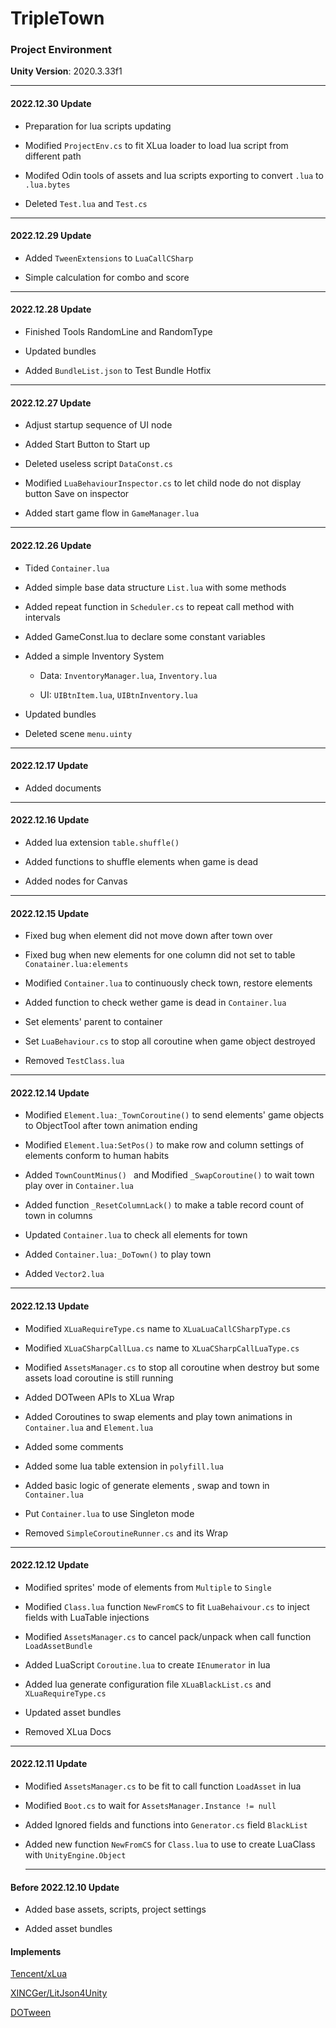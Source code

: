 # TripleTown

### Project Environment

**Unity Version**: 2020.3.33f1

---

#### 2022.12.30 Update

- Preparation for lua scripts updating

- Modified `ProjectEnv.cs` to fit XLua loader to load lua script from different path

- Modifed Odin tools of assets and lua scripts exporting to convert `.lua` to `.lua.bytes`

- Deleted `Test.lua` and `Test.cs`

---

#### 2022.12.29 Update

- Added `TweenExtensions` to `LuaCallCSharp`

- Simple calculation for combo and score

---

#### 2022.12.28 Update

- Finished Tools RandomLine and RandomType

- Updated bundles

- Added `BundleList.json` to Test Bundle Hotfix

---

#### 2022.12.27 Update

- Adjust startup sequence of UI node

- Added Start Button to Start up

- Deleted useless script `DataConst.cs`

- Modified `LuaBehaviourInspector.cs` to let child node do not display button Save on inspector

- Added start game flow in `GameManager.lua`

---

#### 2022.12.26 Update

- Tided `Container.lua`

- Added simple base data structure `List.lua` with some methods

- Added repeat function in `Scheduler.cs` to repeat call method with intervals

- Added GameConst.lua to declare some constant variables

- Added a simple Inventory System
  
  - Data: `InventoryManager.lua`, `Inventory.lua`
  
  - UI: `UIBtnItem.lua`, `UIBtnInventory.lua`

- Updated bundles

- Deleted scene `menu.uinty`

---

#### 2022.12.17 Update

- Added documents

---

#### 2022.12.16 Update

- Added lua extension `table.shuffle()`

- Added functions to shuffle elements when game is dead

- Added nodes for Canvas

---

#### 2022.12.15 Update

- Fixed bug when element did not move down after town over

- Fixed bug when new elements for one column did not set to table `Conatainer.lua:elements`

- Modified `Container.lua` to continuously check town, restore elements

- Added function to check wether game is dead in `Container.lua` 

- Set elements' parent to container

- Set `LuaBehaviour.cs` to stop all coroutine when game object destroyed

- Removed `TestClass.lua`

---

#### 2022.12.14 Update

- Modified `Element.lua:_TownCoroutine()` to send elements' game objects to ObjectTool after town animation ending

- Modified `Element.lua:SetPos()` to make row and column settings of elements conform to human habits

- Added `TownCountMinus() ` and Modified `_SwapCoroutine()` to wait town play over in `Container.lua`

- Added function `_ResetColumnLack()` to make a table record count of town in columns

- Updated `Container.lua` to check all elements for town

- Added `Container.lua:_DoTown()` to play town

- Added `Vector2.lua`

---

#### 2022.12.13 Update

- Modified `XLuaRequireType.cs` name to `XLuaLuaCallCSharpType.cs`

- Modified `XLuaCSharpCallLua.cs` name to `XLuaCSharpCallLuaType.cs`

- Modified `AssetsManager.cs` to stop all coroutine when destroy but some assets load coroutine is still running

- Added DOTween APIs to XLua Wrap

- Added Coroutines to swap elements and play town animations in `Container.lua` and `Element.lua`

- Added some comments

- Added some lua table extension in `polyfill.lua`

- Added basic logic of generate elements , swap and town in `Container.lua`

- Put `Container.lua` to use Singleton mode

- Removed `SimpleCoroutineRunner.cs` and its Wrap

---

#### 2022.12.12 Update

- Modified sprites' mode of elements from `Multiple` to `Single`

- Modified `Class.lua` function `NewFromCS` to fit `LuaBehaivour.cs` to inject fields with LuaTable injections

- Modified `AssetsManager.cs` to cancel pack/unpack when call function `LoadAssetBundle`

- Added LuaScript `Coroutine.lua` to create `IEnumerator` in lua

- Added lua generate configuration file `XLuaBlackList.cs` and `XLuaRequireType.cs`

- Updated asset bundles

- Removed XLua Docs

---

#### 2022.12.11 Update

- Modified `AssetsManager.cs` to be fit to call function `LoadAsset` in lua

- Modified `Boot.cs` to wait for `AssetsManager.Instance != null`

- Added Ignored fields and functions into `Generator.cs` field `BlackList`

- Added new function `NewFromCS` for `Class.lua` to use to create LuaClass with `UnityEngine.Object`
  
  ---

#### Before 2022.12.10 Update

- Added base assets, scripts, project settings

- Added asset bundles

#### Implements

[Tencent/xLua](https://github.com/Tencent/xLua)

[XINCGer/LitJson4Unity](https://github.com/XINCGer/LitJson4Unity)

[DOTween](http://dotween.demigiant.com/)
